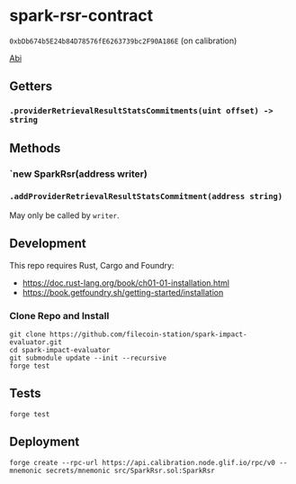 # spark-rsr-contract

`0xbDb674b5E24b84D78576fE6263739bc2F90A186E` (on calibration)

[Abi](out/src/SparkRsr.sol/SparkRsr.json)

## Getters

### `.providerRetrievalResultStatsCommitments(uint offset) -> string`

## Methods

### `new SparkRsr(address writer)
### `.addProviderRetrievalResultStatsCommitment(address string)`

May only be called by `writer`.

## Development

This repo requires Rust, Cargo and Foundry:
- https://doc.rust-lang.org/book/ch01-01-installation.html
- https://book.getfoundry.sh/getting-started/installation

### Clone Repo and Install

```console
git clone https://github.com/filecoin-station/spark-impact-evaluator.git
cd spark-impact-evaluator
git submodule update --init --recursive
forge test
```

## Tests

```console
forge test
```

## Deployment

```console
forge create --rpc-url https://api.calibration.node.glif.io/rpc/v0 --mnemonic secrets/mnemonic src/SparkRsr.sol:SparkRsr
```
